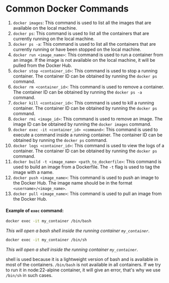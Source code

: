 # Common Docker Commands

1. `docker images`: This command is used to list all the images that are available on the local machine.
2. `docker ps`: This command is used to list all the containers that are currently running on the local machine.
3. `docker ps -a`: This command is used to list all the containers that are currently running or have been stopped on the local machine.
4. `docker run <image_name>`: This command is used to run a container from an image. If the image is not available on the local machine, it will be pulled from the Docker Hub.
5. `docker stop <container_id>`: This command is used to stop a running container. The container ID can be obtained by running the `docker ps` command.
6. `docker rm <container_id>`: This command is used to remove a container. The container ID can be obtained by running the `docker ps -a` command.
7. `docker kill <container_id>`: This command is used to kill a running container. The container ID can be obtained by running the `docker ps` command.
8. `docker rmi <image_id>`: This command is used to remove an image. The image ID can be obtained by running the `docker images` command.
9. `docker exec -it <container_id> <command>`: This command is used to execute a command inside a running container. The container ID can be obtained by running the `docker ps` command.
10. `docker logs <container_id>`: This command is used to view the logs of a container. The container ID can be obtained by running the `docker ps` command.
11. `docker build -t <image_name> <path_to_dockerfile>`: This command is used to build an image from a Dockerfile. The `-t` flag is used to tag the image with a name.
12. `docker push <image_name>`: This command is used to push an image to the Docker Hub. The image name should be in the format `<username>/<image_name>`.
13. `docker pull <image_name>`: This command is used to pull an image from the Docker Hub.


#### Example of `exec` command:
```bash
docker exec -it my_container /bin/bash
```
_This will open a bash shell inside the running container `my_container`._

```bash
docker exec -it my_container /bin/sh
```
_This will open a shell inside the running container `my_container`._

shell is used because it is a lightweight version of bash and is available in most of the containers.
`/bin/bash` is not available in all containers. If we try to run it in node:22-alpine container, it will give an error, that's why we use `/bin/sh` in such cases.
